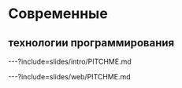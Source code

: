 # Современные 
## **технологии** программирования

---?include=slides/intro/PITCHME.md

---?include=slides/web/PITCHME.md

